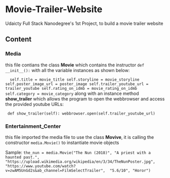 # Movie-Trailer-Website

Udaicty Full Stack Nanodegree's 1st Project, to build a movie trailer website

## Content

### Media 
this file contians the class **Movie** which contains the instructor `def __init__():` with all the variable instances as shown below:

` 	self.title = movie_title
		self.storyline = movie_storyline
		self.poster_image_url = poster_image
		self.trailer_youtube_url = trailer_youtube
		self.rating_on_idmb = movie_rating_on_idmb
		self.category = movie_category
` 
along with an instance method **show_trailer** which allows the program to open the webbrowser and access the provided youtube URLs:

` 
def show_trailer(self):
		webbrowser.open(self.trailer_youtube_url)
` 

### Entertainment_Center
this file imported the media file to use the class **Movive**, it is calling the constructor `media.Movie()` to instantiate movie objects

Sample:
` the_nun = media.Movie("The Nun (2018)", "A priest with a haunted past.",
 "https://upload.wikimedia.org/wikipedia/en/3/34/TheNunPoster.jpg",
  "https://www.youtube.com/watch?v=zwAM5UnGd2s&ab_channel=FilmSelectTrailer", 
  "5.6/10", "Horor")
  `
  
  
